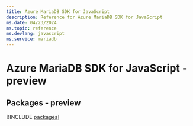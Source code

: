 ```yaml
---
title: Azure MariaDB SDK for JavaScript
description: Reference for Azure MariaDB SDK for JavaScript
ms.date: 04/23/2024
ms.topic: reference
ms.devlang: javascript
ms.service: mariadb
---
```

# Azure MariaDB SDK for JavaScript - preview
## Packages - preview
[!INCLUDE [packages](mariadb-index.md)]